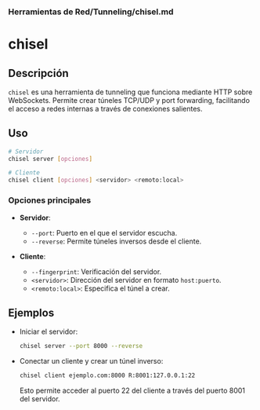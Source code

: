 ### **Herramientas de Red/Tunneling/chisel.md**

# chisel

## Descripción

`chisel` es una herramienta de tunneling que funciona mediante HTTP sobre WebSockets. Permite crear túneles TCP/UDP y port forwarding, facilitando el acceso a redes internas a través de conexiones salientes.

## Uso

```bash
# Servidor
chisel server [opciones]

# Cliente
chisel client [opciones] <servidor> <remoto:local>
```

### Opciones principales

- **Servidor**:
  - `--port`: Puerto en el que el servidor escucha.
  - `--reverse`: Permite túneles inversos desde el cliente.

- **Cliente**:
  - `--fingerprint`: Verificación del servidor.
  - `<servidor>`: Dirección del servidor en formato `host:puerto`.
  - `<remoto:local>`: Especifica el túnel a crear.

## Ejemplos

- Iniciar el servidor:

  ```bash
  chisel server --port 8000 --reverse
  ```

- Conectar un cliente y crear un túnel inverso:

  ```bash
  chisel client ejemplo.com:8000 R:8001:127.0.0.1:22
  ```

  Esto permite acceder al puerto 22 del cliente a través del puerto 8001 del servidor.


